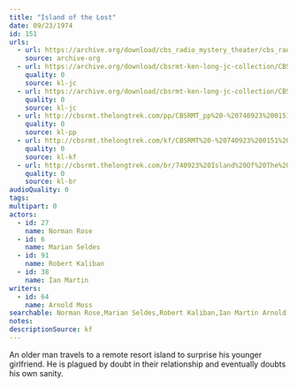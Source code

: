 ```yaml
---
title: "Island of the Lost"
date: 09/23/1974
id: 151
urls: 
  - url: https://archive.org/download/cbs_radio_mystery_theater/cbs_radio_mystery_theater-0151-0200.zip/cbs_radio_mystery_theater-0151-0200%2Fcbsrmt_0151_island_of_the_lost.mp3
    source: archive-org
  - url: https://archive.org/download/cbsrmt-ken-long-jc-collection/CBSRMT - 740923 0151 Island Of The Lost vbr -outro bm_jc.mp3
    quality: 0
    source: kl-jc
  - url: https://archive.org/download/cbsrmt-ken-long-jc-collection/CBSRMT - 740923 0151 Island Of The Lost vbr fb2 hb_jc.mp3
    quality: 0
    source: kl-jc
  - url: http://cbsrmt.thelongtrek.com/pp/CBSRMT_pp%20-%20740923%200151%20Island%20of%20the%20Lost.mp3
    quality: 0
    source: kl-pp
  - url: http://cbsrmt.thelongtrek.com/kf/CBSRMT%20-%20740923%200151%20Island%20Of%20The%20Lost_kf.mp3
    quality: 0
    source: kl-kf
  - url: http://cbsrmt.thelongtrek.com/br/740923%20Island%20Of%20The%20Lost%20-%20WOR.mp3
    quality: 0
    source: kl-br
audioQuality: 0
tags: 
multipart: 0
actors:  
  - id: 27
    name: Norman Rose  
  - id: 6
    name: Marian Seldes  
  - id: 91
    name: Robert Kaliban  
  - id: 38
    name: Ian Martin
writers:  
  - id: 64
    name: Arnold Moss
searchable: Norman Rose,Marian Seldes,Robert Kaliban,Ian Martin Arnold Moss
notes: 
descriptionSource: kf
---
```

An older man travels to a remote resort island to surprise his younger girlfriend. He is plagued by doubt in their relationship and eventually doubts his own sanity.